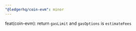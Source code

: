 ```yaml
---
"@ledgerhq/coin-evm": minor
---
```


feat(coin-evm): return `gasLimit` and `gasOptions` is `estimateFees`
